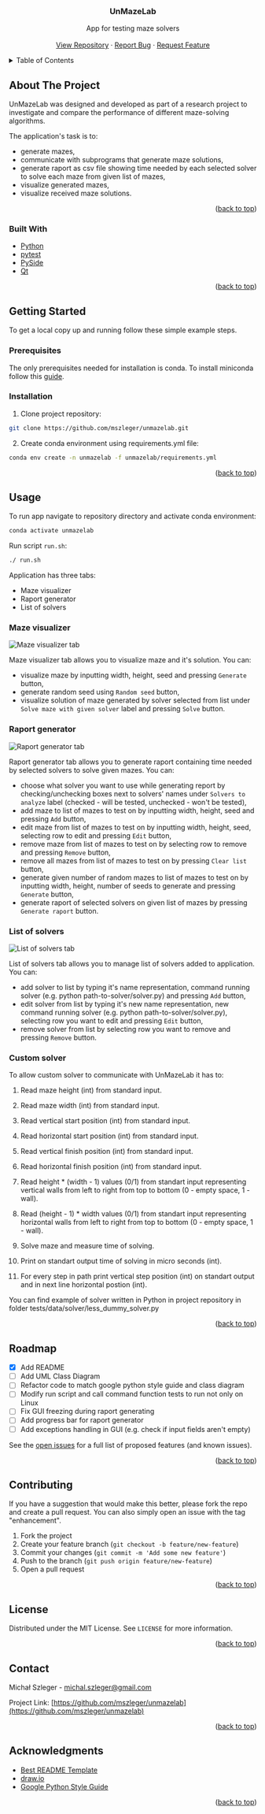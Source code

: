 <a id="readme-top"></a>



<!-- HEADING -->
<br />
<div align="center">
  <h3 align="center">UnMazeLab</h3>
  <p align="center">
    App for testing maze solvers
    <br />
    <br />
    <a href="https://github.com/mszleger/unmazelab">View Repository</a>
    ·
    <a href="https://github.com/mszleger/unmazelab/issues/new?labels=bug&template=bug-report---.md">Report Bug</a>
    ·
    <a href="https://github.com/mszleger/unmazelab/issues/new?labels=enhancement&template=feature-request---.md">Request Feature</a>
  </p>
</div>



<!-- TABLE OF CONTENTS -->
<details>
  <summary>Table of Contents</summary>
  <ol>
    <li>
      <a href="#about-the-project">About The Project</a>
      <ul>
        <li><a href="#built-with">Built With</a></li>
      </ul>
    </li>
    <li>
      <a href="#getting-started">Getting Started</a>
      <ul>
        <li><a href="#prerequisites">Prerequisites</a></li>
        <li><a href="#installation">Installation</a></li>
      </ul>
    </li>
    <li><a href="#usage">Usage</a></li>
      <ul>
        <li><a href="#maze-visualizer">Maze visualizer</a></li>
        <li><a href="#raport-generator">Raport generator</a></li>
        <li><a href="#list-of-solvers">List of solvers</a></li>
      </ul>
    <li><a href="#roadmap">Roadmap</a></li>
    <li><a href="#contributing">Contributing</a></li>
    <li><a href="#license">License</a></li>
    <li><a href="#contact">Contact</a></li>
    <li><a href="#acknowledgments">Acknowledgments</a></li>
  </ol>
</details>



<!-- ABOUT THE PROJECT -->
## About The Project

UnMazeLab was designed and developed as part of a research project to investigate and compare the performance of different maze-solving algorithms.

The application's task is to:
* generate mazes,
* communicate with subprograms that generate maze solutions,
* generate raport as csv file showing time needed by each selected solver to solve each maze from given list of mazes,
* visualize generated mazes,
* visualize received maze solutions.

<p align="right">(<a href="#readme-top">back to top</a>)</p>



### Built With

* [Python][Python-url]
* [pytest][pytest-url]
* [PySide][PySide-url]
* [Qt][Qt-url]

<p align="right">(<a href="#readme-top">back to top</a>)</p>



<!-- GETTING STARTED -->
## Getting Started

To get a local copy up and running follow these simple example steps.

### Prerequisites

The only prerequisites needed for installation is conda. To install miniconda follow this [guide][Miniconda-install-guide].

### Installation

1. Clone project repository:
  ```sh
  git clone https://github.com/mszleger/unmazelab.git
  ```

2. Create conda environment using requirements.yml file:
  ```sh
  conda env create -n unmazelab -f unmazelab/requirements.yml
  ```

<p align="right">(<a href="#readme-top">back to top</a>)</p>



<!-- USAGE EXAMPLES -->
## Usage

To run app navigate to repository directory and activate conda environment:
  ```sh
  conda activate unmazelab
  ```

Run script `run.sh`:
  ```sh
  ./ run.sh
  ```

Application has three tabs:
* Maze visualizer
* Raport generator
* List of solvers

### Maze visualizer

<img src="docs/images/maze-visualizer-tab.png" alt="Maze visualizer tab">

Maze visualizer tab allows you to visualize maze and it's solution. You can:
* visualize maze by inputting width, height, seed and pressing `Generate` button,
* generate random seed using `Random seed` button,
* visualize solution of maze generated by solver selected from list under `Solve maze with given solver` label and pressing `Solve` button.

### Raport generator

<img src="docs/images/raport-generator-tab.png" alt="Raport generator tab">

Raport generator tab allows you to generate raport containing time needed by selected solvers to solve given mazes. You can:
* choose what solver you want to use while generating report by checking/unchecking boxes next to solvers' names under `Solvers to analyze` label (checked - will be tested, unchecked - won't be tested),
* add maze to list of mazes to test on by inputting width, height, seed and pressing `Add` button,
* edit maze from list of mazes to test on by inputting width, height, seed, selecting row to edit and pressing `Edit` button,
* remove maze from list of mazes to test on by selecting row to remove and pressing `Remove` button,
* remove all mazes from list of mazes to test on by pressing `Clear list` button,
* generate given number of random mazes to list of mazes to test on by inputting width, height, number of seeds to generate and pressing `Generate` button,
* generate raport of selected solvers on given list of mazes by pressing `Generate raport` button.

### List of solvers

<img src="docs/images/list-of-solvers-tab.png" alt="List of solvers tab">

List of solvers tab allows you to manage list of solvers added to application. You can:
* add solver to list by typing it's name representation, command running solver (e.g. python path-to-solver/solver.py) and pressing `Add` button,
* edit solver from list by typing it's new name representation, new command running solver (e.g. python path-to-solver/solver.py), selecting row you want to edit and pressing `Edit` button,
* remove solver from list by selecting row you want to remove and pressing `Remove` button.

### Custom solver

To allow custom solver to communicate with UnMazeLab it has to:

1. Read maze height (int) from standard input.

2. Read maze width (int) from standard input.

3. Read vertical start position (int) from standard input.

4. Read horizontal start position (int) from standard input.

5. Read vertical finish position (int) from standard input.

6. Read horizontal finish position (int) from standard input.

7. Read height * (width - 1) values (0/1) from standart input representing vertical walls from left to right from top to bottom (0 - empty space, 1 - wall).

8. Read (height - 1) * width values (0/1) from standart input representing horizontal walls from left to right from top to bottom (0 - empty space, 1 - wall).

9. Solve maze and measure time of solving.

10. Print on standart output time of solving in micro seconds (int).

11. For every step in path print vertical step position (int) on standart output and in next line horizontal postion (int).

You can find example of solver written in Python in project repository in folder tests/data/solver/less_dummy_solver.py

<p align="right">(<a href="#readme-top">back to top</a>)</p>



<!-- ROADMAP -->
## Roadmap

- [x] Add README
- [ ] Add UML Class Diagram
- [ ] Refactor code to match google python style guide and class diagram
- [ ] Modify run script and call command function tests to run not only on Linux
- [ ] Fix GUI freezing during raport generating
- [ ] Add progress bar for raport generator
- [ ] Add exceptions handling in GUI (e.g. check if input fields aren't empty)

See the [open issues](https://github.com/mszleger/unmazelab/issues) for a full list of proposed features (and known issues).

<p align="right">(<a href="#readme-top">back to top</a>)</p>



<!-- CONTRIBUTING -->
## Contributing

If you have a suggestion that would make this better, please fork the repo and create a pull request. You can also simply open an issue with the tag "enhancement".

1. Fork the project
2. Create your feature branch (`git checkout -b feature/new-feature`)
3. Commit your changes (`git commit -m 'Add some new feature'`)
4. Push to the branch (`git push origin feature/new-feature`)
5. Open a pull request

<p align="right">(<a href="#readme-top">back to top</a>)</p>



<!-- LICENSE -->
## License

Distributed under the MIT License. See `LICENSE` for more information.

<p align="right">(<a href="#readme-top">back to top</a>)</p>



<!-- CONTACT -->
## Contact

Michał Szleger - michal.szleger@gmail.com

Project Link: [https://github.com/mszleger/unmazelab](https://github.com/mszleger/unmazelab)

<p align="right">(<a href="#readme-top">back to top</a>)</p>



<!-- ACKNOWLEDGMENTS -->
## Acknowledgments

* [Best README Template](https://github.com/othneildrew/Best-README-Template)
* [draw.io](https://www.drawio.com/)
* [Google Python Style Guide](https://google.github.io/styleguide/pyguide.html)

<p align="right">(<a href="#readme-top">back to top</a>)</p>



<!-- MARKDOWN LINKS & IMAGES -->
[Python-url]: https://www.python.org/
[pytest-url]: https://docs.pytest.org/en/stable/
[PySide-url]: https://wiki.qt.io/Qt_for_Python
[Qt-url]: https://www.qt.io/
[Miniconda-install-guide]: https://docs.anaconda.com/miniconda/install/